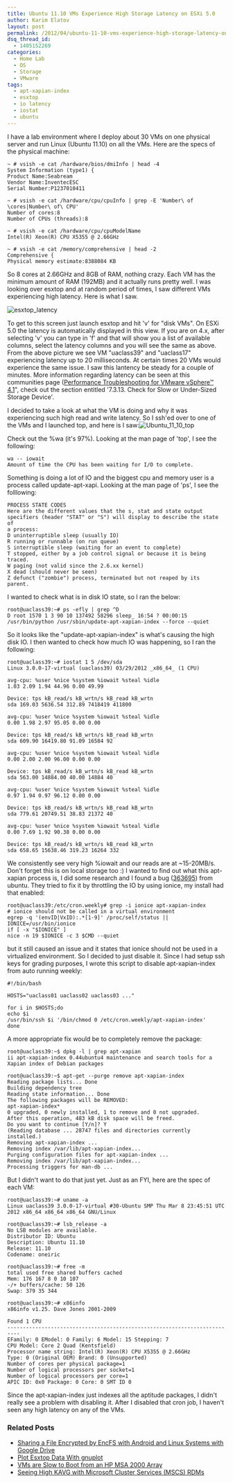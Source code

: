 ```yaml
---
title: Ubuntu 11.10 VMs Experience High Storage Latency on ESXi 5.0
author: Karim Elatov
layout: post
permalink: /2012/04/ubuntu-11-10-vms-experience-high-storage-latency-on-esxi-5-0/
dsq_thread_id:
  - 1405152269
categories:
  - Home Lab
  - OS
  - Storage
  - VMware
tags:
  - apt-xapian-index
  - esxtop
  - io latency
  - iostat
  - ubuntu
---
```

I have a lab environment where I deploy about 30 VMs on one physical server and run Linux (Ubuntu 11.10) on all the VMs. Here are the specs of the physical machine:

	~ # vsish -e cat /hardware/bios/dmiInfo | head -4
	System Information (type1) {
	Product Name:Seabream
	Vendor Name:InventecESC
	Serial Number:P1237010411

	~ # vsish -e cat /hardware/cpu/cpuInfo | grep -E 'Number\ of \cores|Number\ of\ CPU'
	Number of cores:8
	Number of CPUs (threads):8

	~ # vsish -e cat /hardware/cpu/cpuModelName
	Intel(R) Xeon(R) CPU X5355 @ 2.66GHz

	~ # vsish -e cat /memory/comprehensive | head -2
	Comprehensive {
	Physical memory estimate:8388084 KB

So 8 cores at 2.66GHz and 8GB of RAM, nothing crazy. Each VM has the minimum amount of RAM (192MB) and it actually runs pretty well. I was looking over esxtop and at random period of times, I saw different VMs experiencing high latency. Here is what I saw.

![esxtop_latency](https://github.com/elatov/uploads/raw/master/2012/03/esxtop_latency.png)

To get to this screen just launch esxtop and hit 'v' for "disk VMs". On ESXi 5.0 the latency is automatically displayed in this view. If you are on 4.x, after selecting 'v' you can type in 'f' and that will show you a list of available columns, select the latency columns and you will see the same as above. From the above picture we see VM "uaclass39" and "uaclass17" experiencing latency up to 20 milliseconds. At certain times 20 VMs would experience the same issue. I saw this lantency be steady for a couple of minutes. More information regarding latency can be seen at this communities page ([Performance Troubleshooting for VMware vSphere™ 4.1](http://communities.vmware.com/docs/DOC-11812)", check out the section entitled '7.3.13. Check for Slow or Under-Sized Storage Device'.

I decided to take a look at what the VM is doing and why it was experiencing such high read and write latency. So I ssh'ed over to one of the VMs and I launched top, and here is I saw:![Ubuntu_11_10_top](https://github.com/elatov/uploads/raw/master/2012/03/Ubuntu_11_10_top.png)

Check out the %wa (it's 97%). Looking at the man page of 'top', I see the following:


	wa -- iowait
	Amount of time the CPU has been waiting for I/O to complete.


Something is doing a lot of IO and the biggest cpu and memory user is a process called update-apt-xapi. Looking at the man page of 'ps', I see the folllowing:


	PROCESS STATE CODES
	Here are the different values that the s, stat and state output
	specifiers (header "STAT" or "S") will display to describe the state of
	a process:
	D uninterruptible sleep (usually IO)
	R running or runnable (on run queue)
	S interruptible sleep (waiting for an event to complete)
	T stopped, either by a job control signal or because it is being
	traced.
	W paging (not valid since the 2.6.xx kernel)
	X dead (should never be seen)
	Z defunct ("zombie") process, terminated but not reaped by its
	parent.


I wanted to check what is in disk IO state, so I ran the below:

	root@uaclass39:~# ps -efly | grep ^D
	D root 1570 1 3 90 10 137492 58296 sleep_ 16:54 ? 00:00:15 /usr/bin/python /usr/sbin/update-apt-xapian-index --force --quiet

So it looks like the "update-apt-xapian-index" is what's causing the high disk IO. I then wanted to check how much IO was happening, so I ran the following:


	root@uaclass39:~# iostat 1 5 /dev/sda
	Linux 3.0.0-17-virtual (uaclass39) 03/29/2012 _x86_64_ (1 CPU)

	avg-cpu: %user %nice %system %iowait %steal %idle
	1.03 2.09 1.94 44.96 0.00 49.99

	Device: tps kB_read/s kB_wrtn/s kB_read kB_wrtn
	sda 169.03 5636.54 312.89 7418419 411800

	avg-cpu: %user %nice %system %iowait %steal %idle
	0.00 1.98 2.97 95.05 0.00 0.00

	Device: tps kB_read/s kB_wrtn/s kB_read kB_wrtn
	sda 609.90 16419.80 91.09 16584 92

	avg-cpu: %user %nice %system %iowait %steal %idle
	0.00 2.00 2.00 96.00 0.00 0.00

	Device: tps kB_read/s kB_wrtn/s kB_read kB_wrtn
	sda 563.00 14884.00 40.00 14884 40

	avg-cpu: %user %nice %system %iowait %steal %idle
	0.97 1.94 0.97 96.12 0.00 0.00

	Device: tps kB_read/s kB_wrtn/s kB_read kB_wrtn
	sda 779.61 20749.51 38.83 21372 40

	avg-cpu: %user %nice %system %iowait %steal %idle
	0.00 7.69 1.92 90.38 0.00 0.00

	Device: tps kB_read/s kB_wrtn/s kB_read kB_wrtn
	sda 658.65 15638.46 319.23 16264 332


We consistently see very high %iowait and our reads are at ~15-20MB/s. Don't forget this is on local storage too :)
I wanted to find out what this apt-xapian process is, I did some research and I found a bug ([363695](https://bugs.launchpad.net/ubuntu/+source/apt-xapian-index/+bug/363695)) from ubuntu. They tried to fix it by throttling the IO by using ionice, my install had that enabled:


	root@uaclass39:/etc/cron.weekly# grep -i ionice apt-xapian-index
	# ionice should not be called in a virtual environment
	egrep -q '(envID|VxID):.*[1-9]' /proc/self/status || IONICE=/usr/bin/ionice
	if [ -x "$IONICE" ]
	nice -n 19 $IONICE -c 3 $CMD --quiet


but it still caused an issue and it states that ionice should not be used in a virtualized environment. So I decided to just disable it. Since I had setup ssh keys for grading purposes, I wrote this script to disable apt-xapian-index from auto running weekly:


	#!/bin/bash

	HOSTS="uaclass01 uaclass02 uaclass03 ..."

	for i in $HOSTS;do
	echo $i
	/usr/bin/ssh $i '/bin/chmod 0 /etc/cron.weekly/apt-xapian-index'
	done


A more appropriate fix would be to completely remove the package:


	root@uaclass39:~$ dpkg -l | grep apt-xapian
	ii apt-xapian-index 0.44ubuntu4 maintenance and search tools for a Xapian index of Debian packages

	root@uaclass39:~$ apt-get --purge remove apt-xapian-index
	Reading package lists... Done
	Building dependency tree
	Reading state information... Done
	The following packages will be REMOVED:
	apt-xapian-index*
	0 upgraded, 0 newly installed, 1 to remove and 0 not upgraded.
	After this operation, 483 kB disk space will be freed.
	Do you want to continue [Y/n]? Y
	(Reading database ... 28747 files and directories currently installed.)
	Removing apt-xapian-index ...
	Removing index /var/lib/apt-xapian-index...
	Purging configuration files for apt-xapian-index ...
	Removing index /var/lib/apt-xapian-index...
	Processing triggers for man-db ...


But I didn't want to do that just yet. Just as an FYI, here are the spec of each VM:


	root@uaclass39:~# uname -a
	Linux uaclass39 3.0.0-17-virtual #30-Ubuntu SMP Thu Mar 8 23:45:51 UTC 2012 x86_64 x86_64 x86_64 GNU/Linux

	root@uaclass39:~# lsb_release -a
	No LSB modules are available.
	Distributor ID: Ubuntu
	Description: Ubuntu 11.10
	Release: 11.10
	Codename: oneiric

	root@uaclass39:~# free -m
	total used free shared buffers cached
	Mem: 176 167 8 0 10 107
	-/+ buffers/cache: 50 126
	Swap: 379 35 344

	root@uaclass39:~# x86info
	x86info v1.25. Dave Jones 2001-2009

	Found 1 CPU
	--------------------------------------------------------------------------
	EFamily: 0 EModel: 0 Family: 6 Model: 15 Stepping: 7
	CPU Model: Core 2 Quad (Kentsfield)
	Processor name string: Intel(R) Xeon(R) CPU X5355 @ 2.66GHz
	Type: 0 (Original OEM) Brand: 0 (Unsupported)
	Number of cores per physical package=1
	Number of logical processors per socket=1
	Number of logical processors per core=1
	APIC ID: 0x0 Package: 0 Core: 0 SMT ID 0



Since the apt-xapian-index just indexes all the aptitude packages, I didn't really see a problem with disabling it. After I disabled that cron job, I haven't seen any high latency on any of the VMs.

### Related Posts

- [Sharing a File Encrypted by EncFS with Android and Linux Systems with Google Drive](http://virtuallyhyper.com/2013/02/sharing-a-file-encrypted-by-encfs-with-android-and-linux-systems-with-google-drive/)
- [Plot Esxtop Data With gnuplot](http://virtuallyhyper.com/2013/01/plot-esxtop-data-with-gnuplot/)
- [VMs are Slow to Boot from an HP MSA 2000 Array](http://virtuallyhyper.com/2012/11/vms-are-slow-to-boot-from-an-hp-msa-2000-array/)
- [Seeing High KAVG with Microsoft Cluster Services  (MSCS) RDMs](http://virtuallyhyper.com/2012/08/seeing-high-kavg-with-microsoft-cluster-services-mscs-rdms/)

